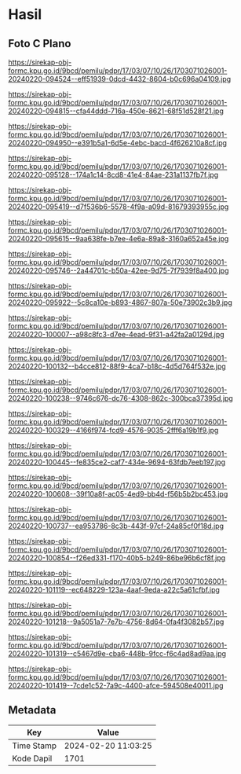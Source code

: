 # Hasil

## Foto C Plano

https://sirekap-obj-formc.kpu.go.id/9bcd/pemilu/pdpr/17/03/07/10/26/1703071026001-20240220-094524--eff51939-0dcd-4432-8604-b0c696a04109.jpg

https://sirekap-obj-formc.kpu.go.id/9bcd/pemilu/pdpr/17/03/07/10/26/1703071026001-20240220-094815--cfa44ddd-716a-450e-8621-68f51d528f21.jpg

https://sirekap-obj-formc.kpu.go.id/9bcd/pemilu/pdpr/17/03/07/10/26/1703071026001-20240220-094950--e391b5a1-6d5e-4ebc-bacd-4f626210a8cf.jpg

https://sirekap-obj-formc.kpu.go.id/9bcd/pemilu/pdpr/17/03/07/10/26/1703071026001-20240220-095128--174a1c14-8cd8-41e4-84ae-231a1137fb7f.jpg

https://sirekap-obj-formc.kpu.go.id/9bcd/pemilu/pdpr/17/03/07/10/26/1703071026001-20240220-095419--d7f536b6-5578-4f9a-a09d-81679393955c.jpg

https://sirekap-obj-formc.kpu.go.id/9bcd/pemilu/pdpr/17/03/07/10/26/1703071026001-20240220-095615--9aa638fe-b7ee-4e6a-89a8-3160a652a45e.jpg

https://sirekap-obj-formc.kpu.go.id/9bcd/pemilu/pdpr/17/03/07/10/26/1703071026001-20240220-095746--2a44701c-b50a-42ee-9d75-7f7939f8a400.jpg

https://sirekap-obj-formc.kpu.go.id/9bcd/pemilu/pdpr/17/03/07/10/26/1703071026001-20240220-095922--5c8ca10e-b893-4867-807a-50e73902c3b9.jpg

https://sirekap-obj-formc.kpu.go.id/9bcd/pemilu/pdpr/17/03/07/10/26/1703071026001-20240220-100007--a98c8fc3-d7ee-4ead-9f31-a42fa2a0129d.jpg

https://sirekap-obj-formc.kpu.go.id/9bcd/pemilu/pdpr/17/03/07/10/26/1703071026001-20240220-100132--b4cce812-88f9-4ca7-b18c-4d5d764f532e.jpg

https://sirekap-obj-formc.kpu.go.id/9bcd/pemilu/pdpr/17/03/07/10/26/1703071026001-20240220-100238--9746c676-dc76-4308-862c-300bca37395d.jpg

https://sirekap-obj-formc.kpu.go.id/9bcd/pemilu/pdpr/17/03/07/10/26/1703071026001-20240220-100329--4166f974-fcd9-4576-9035-2fff6a19b1f9.jpg

https://sirekap-obj-formc.kpu.go.id/9bcd/pemilu/pdpr/17/03/07/10/26/1703071026001-20240220-100445--fe835ce2-caf7-434e-9694-63fdb7eeb197.jpg

https://sirekap-obj-formc.kpu.go.id/9bcd/pemilu/pdpr/17/03/07/10/26/1703071026001-20240220-100608--39f10a8f-ac05-4ed9-bb4d-f56b5b2bc453.jpg

https://sirekap-obj-formc.kpu.go.id/9bcd/pemilu/pdpr/17/03/07/10/26/1703071026001-20240220-100737--ea953786-8c3b-443f-97cf-24a85cf0f18d.jpg

https://sirekap-obj-formc.kpu.go.id/9bcd/pemilu/pdpr/17/03/07/10/26/1703071026001-20240220-100854--f26ed331-f170-40b5-b249-86be96b6cf8f.jpg

https://sirekap-obj-formc.kpu.go.id/9bcd/pemilu/pdpr/17/03/07/10/26/1703071026001-20240220-101119--ec648229-123a-4aaf-9eda-a22c5a61cfbf.jpg

https://sirekap-obj-formc.kpu.go.id/9bcd/pemilu/pdpr/17/03/07/10/26/1703071026001-20240220-101218--9a5051a7-7e7b-4756-8d64-0fa4f3082b57.jpg

https://sirekap-obj-formc.kpu.go.id/9bcd/pemilu/pdpr/17/03/07/10/26/1703071026001-20240220-101319--c5467d9e-cba6-448b-9fcc-f6c4ad8ad9aa.jpg

https://sirekap-obj-formc.kpu.go.id/9bcd/pemilu/pdpr/17/03/07/10/26/1703071026001-20240220-101419--7cde1c52-7a9c-4400-afce-594508e40011.jpg


## Metadata

| Key        | Value               |
| ---------- | ------------------- |
| Time Stamp | 2024-02-20 11:03:25 |
| Kode Dapil | 1701                |



